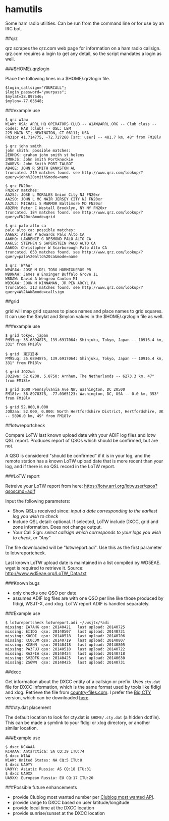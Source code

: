 hamutils
========

Some ham radio utilities.  Can be run from the command line or for use by an
IRC bot.

##qrz

qrz scrapes the qrz.com web page for information on a ham radio callsign.
qrz.com requires a login to get any detail, so the script mandates a login as
well.

###$HOME/.qrzlogin

Place the following lines in a $HOME/.qrzlogin file.

```
$login_callsign="YOURCALL";
$login_password="yourpass";
$mylat=38.897646;
$mylon=-77.03648;
```

###example use

```
$ qrz w1aw
W1AW: USA: ARRL HQ OPERATORS CLUB -- W1AW@ARRL.ORG -- Club class -- codes: HAB (club) -- QSL: LEM
225 MAIN ST; NEWINGTON, CT 06111; USA
FN31pr 41.714775, -72.727260 [src: user] -- 481.7 km, 48° from FM18lv

$ qrz john smith
john smith: possible matches:
2E0HDK: graham john smith st helens   
2M0HJS: John Smith Portknockie   
2W0BVS: John Smith PORT TALBOT   
AB4QE: JOHN R SMITH BANKSTON AL  
truncated. 219 matches found. see http://www.qrz.com/lookup/?query=john%20smith&mode=name

$ qrz FN20xr
FN20xr matches:
AA2SJ: JOSE L MORALES Union City NJ FN20xr 
AA2SO: JOHN L MC NAIR JERSEY CITY NJ FN20xr 
AA2UJ: MICHAEL S MARMOR Baltimore MD FN20xr 
AB2RM: Peter C Westall Brooklyn, NY NY FN20xr 
truncated. 184 matches found. see http://www.qrz.com/lookup/?query=FN20xr&mode=grid

$ qrz palo alto ca
palo alto ca: possible matches:
AA6EX: Allen P Edwards Palo Alto CA  
AA6HQ: LAWRENCE G DESMOND PALO ALTO CA  
AA6LS: STEPHEN S SAPERSTEIN PALO ALTO CA  
AA6OO: Christopher W Scarborough Palo Alto CA  
truncated. 653 matches found. see http://www.qrz.com/lookup/?query=palo%20alto%20ca&mode=name

$ qrz 'W*AW'
WP4FAW: JOSE M DEL TORO HORMIGUEROS PR  
WB9NAW: James W Ensinger Buffalo Grove IL  
W8DAW: David A Wengrow Canton MI  
WB3GAW: JOHN M KINNAMAN, JR PEN ARGYL PA  
truncated. 313 matches found. see http://www.qrz.com/lookup/?query=W%2AAW&mode=callsign
```

##grid

grid will map grid squares to place names and place names to grid squares.  It
can use the $mylat and $mylon values in the $HOME/.qrzlogin file as well.

###example use

```
$ grid tokyo, japan
PM95uq: 35.6894875, 139.6917064: Shinjuku, Tokyo, Japan -- 10916.4 km, 331° from FM18lv

$ grid  東京日本
PM95uq: 35.6894875, 139.6917064: Shinjuku, Tokyo, Japan -- 10916.4 km, 331° from FM18lv

$ grid JO22wa
JO22wa: 52.0208, 5.8750: Arnhem, The Netherlands -- 6273.3 km, 47° from FM18lv

$ grid 1600 Pennsylvania Ave NW, Washington, DC 20500
FM18lv: 38.8978378, -77.0365123: Washington, DC, USA -- 0.0 km, 353° from FM18lv

$ grid 52.000,0.000
JO02aa: 52.000, 0.000: North Hertfordshire District, Hertfordshire, UK -- 5896.0 km, 49° from FM18lv
```

##lotwreportcheck

Compare LoTW last known upload date with your ADIF log files and lotw QSL
report.  Produces report of QSOs which should be confirmed, but are not.

A QSO is considered "should be confirmed" if it is in your log, and the remote
station has a known LoTW upload date that is more recent than your log, and if
there is no QSL record in the LoTW report.

###LoTW report

Retreive your LoTW report from here:
https://lotw.arrl.org/lotwuser/qsos?qsoscmd=adif 

Input the following parameters:
- Show QSLs received since: *input a date corresponding to the earliest log
you wish to check*
- Include QSL detail: optional.  If selected, LoTW include DXCC, grid and
zone information.  Does not change output.
- Your Call Sign: *select callsign which corresponds to your logs you wish to
check, or "Any"*

The file downloaded will be "lotwreport.adi".  Use this as the first
parameter to lotwreportcheck.

Last known LoTW upload date is maintained in a list compiled by WD5EAE.  wget
is required to retrieve it.  Source: http://www.wd5eae.org/LoTW_Data.txt

###Known bugs
- only checks one QSO per date
- assumes ADIF log files are with one QSO per line like those produced by
  fldigi, WSJT-X, and xlog. LoTW report ADIF is handled separately.

###Example use

```
$ lotwreportcheck lotwreport.adi ~/.wsjtx/*adi
missing: EA7AHG qso: 20140421   last upload: 20140725
missing: EI1DG  qso: 20140507   last upload: 20140731
missing: K0GDI  qso: 20140518   last upload: 20140706
missing: KC0CDM qso: 20140719   last upload: 20140807
missing: KC8NN  qso: 20140418   last upload: 20140805
missing: PA3FUJ qso: 20140518   last upload: 20140722
missing: RA2FIA qso: 20140424   last upload: 20140718
missing: SV2DFK qso: 20140425   last upload: 20140630
missing: ZS6WN  qso: 20140425   last upload: 20140731
```

##dxcc

Get information about the DXCC entity of a callsign or prefix.  Uses
``cty.dat`` file for DXCC information, which is the same format used by tools
like fldigi and xlog.  Retrieve the file from
[country-files.com](http://www.country-files.com/).  I prefer the [Big
CTY](http://www.country-files.com/big-cty/) version, which can be downloaded
[here](http://www.country-files.com/category/big-cty/).

###cty.dat placement

The default location to look for cty.dat is ``$HOME/.cty.dat`` (a hidden
dotfile).  This can be made a symlink to your fldigi or xlog directory, or
another similar location.

###Example use

```
$ dxcc KC4AAA
KC4AAA: Antarctica: SA CQ:39 ITU:74
$ dxcc W1AW
W1AW: United States: NA CQ:5 ITU:8
$ dxcc UA9YY
UA9YY: Asiatic Russia: AS CQ:18 ITU:31
$ dxcc UA9XX
UA9XX: European Russia: EU CQ:17 ITU:20
```

###Possible future enhancements

* provide Clublog most wanted number per [Clublog most wanted
  API](https://clublog.freshdesk.com/support/articles/76225-most-wanted-list-json).
* provide range to DXCC based on user latitude/longitude
* provide local time at the DXCC location
* provide sunrise/sunset at the DXCC location


